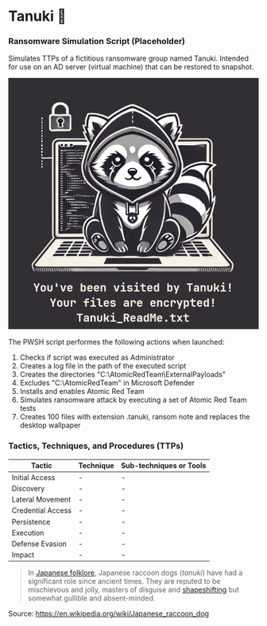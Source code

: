 # Tanuki 🦝
### Ransomware Simulation Script (Placeholder)
Simulates TTPs of a fictitious ransomware group named Tanuki.
Intended for use on an AD server (virtual machine) that can be restored to snapshot.

![screenshot](Tanuki_BG.jpg)

The PWSH script performes the following actions when launched:
1. Checks if script was executed as Administrator
2. Creates a log file in the path of the executed script
3. Creates the directories "C:\AtomicRedTeam\ExternalPayloads"
4. Excludes "C:\AtomicRedTeam" in Microsoft Defender
5. Installs and enables Atomic Red Team
6. Simulates ransomware attack by executing a set of Atomic Red Team tests
7. Creates 100 files with extension .tanuki, ransom note and replaces the desktop wallpaper
 
### Tactics, Techniques, and Procedures (TTPs)
| **Tactic**        | **Technique** | **Sub-techniques or Tools** |
| ----------------- | ------------- | --------------------------- |
| Initial Access    | -             | -                           |
| Discovery         | -             | -                           |
| Lateral Movement  | -             | -                           |
| Credential Access | -             | -                           |
| Persistence       | -             | -                           |
| Execution         | -             | -                           |
| Defense Evasion   | -             | -                           |
| Impact            | -             | -                           |

> In [Japanese folklore](https://en.wikipedia.org/wiki/Japanese_folklore), Japanese raccoon dogs (*tanuki*) have had a significant role since ancient times. They are reputed to be mischievous and jolly, masters of disguise and [shapeshifting](https://en.wikipedia.org/wiki/Shapeshifting) but somewhat gullible and absent-minded.

Source: https://en.wikipedia.org/wiki/Japanese_raccoon_dog

